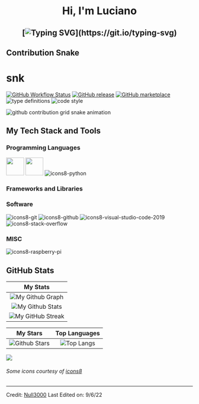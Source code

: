 <h1 align="center">
Hi, I'm Luciano

  
  <h2 align="center">
    
[![Typing SVG](https://readme-typing-svg.herokuapp.com?duration=3000&center=true&width=450&lines=Welcome+to+my+Github+Page!.;I'm+a+student+in+4Geeks+Academy.;I'm+currently+learning+cibersecurity!)](https://git.io/typing-svg)


## Contribution Snake 
# snk

[![GitHub Workflow Status](https://img.shields.io/github/actions/workflow/status/platante/platante/main.yml?label=action&style=flat-square)](https://github.com/Platane/Platane/actions/workflows/main.yml)
[![GitHub release](https://img.shields.io/github/release/platante/snk.svg?style=flat-square)](https://github.com/platane/snk/releases/latest)
[![GitHub marketplace](https://img.shields.io/badge/marketplace-snake-blue?logo=github&style=flat-square)](https://github.com/marketplace/actions/generate-snake-game-from-github-contribution-grid)
![type definitions](https://img.shields.io/npm/types/typescript?style=flat-square)
![code style](https://img.shields.io/badge/code_style-prettier-ff69b4.svg?style=flat-square)

<picture>
  <source
    media="(prefers-color-scheme: dark)"
    srcset="https://raw.githubusercontent.com/platante/snk/output/github-contribution-grid-snake-dark.svg"
  />
  <source
    media="(prefers-color-scheme: light)"
    srcset="https://raw.githubusercontent.com/platante/snk/output/github-contribution-grid-snake.svg"
  />
  <img
    alt="github contribution grid snake animation"
    src="https://raw.githubusercontent.com/platante/snk/output/github-contribution-grid-snake.svg"
  />
</picture>

## My Tech Stack and Tools

### Programming Languages

<p>
  


<img width ='48px' src ='https://raw.githubusercontent.com/rahulbanerjee26/githubAboutMeGenerator/main/icons/html.svg'> </a>
<img width ='48px' src ='https://raw.githubusercontent.com/rahulbanerjee26/githubAboutMeGenerator/main/icons/css.svg'> </a>
![icons8-python](https://user-images.githubusercontent.com/76852813/172720089-5ce0ea22-01c9-4444-8e70-a81501452b13.svg)


### Frameworks and Libraries

<p>


### Software

<p>
	
![icons8-git](https://user-images.githubusercontent.com/76852813/172722126-2495793f-c4f3-43cc-bfb2-14e1d6f4d3a2.svg)
![icons8-github](https://user-images.githubusercontent.com/76852813/172732353-d8b662eb-8f1c-453a-82f4-00132b440aaa.svg)
![icons8-visual-studio-code-2019](https://user-images.githubusercontent.com/76852813/172722742-4c84455a-830a-4f69-8dcd-ac9437e52251.svg)
![icons8-stack-overflow](https://user-images.githubusercontent.com/76852813/172722286-8f3ffc2b-593a-4670-9e9f-c77154f6763c.svg)



### MISC

<p>

![icons8-raspberry-pi](https://user-images.githubusercontent.com/76852813/172732112-5119f3f5-16f0-4ddb-aa32-1926cb9f56a8.svg)





	
## GitHub Stats


|                                                                     My Stats                                                                     |
|:------------------------------------------------------------------------------------------------------------------------------------------------------:|
| ![My Github Graph](https://activity-graph.herokuapp.com/graph?username=null3000&theme=react-dark&hide_border=true&area=true) |
| ![My Github Stats](https://github-readme-stats.vercel.app/api?username=null3000&show_icons=true&theme=algolia)              | 
| ![My GitHub Streak](https://github-readme-streak-stats.herokuapp.com/?user=null3000&theme=algolia)                    | 
    

|                                                                                                      My Stars                                                                                                       |                                                           Top Languages                                                           |      
|:-------------------------------------------------------------------------------------------------------------------------------------------------------------------------------------------------------------------------:|:---------------------------------------------------------------------------------------------------------------------------------:|
| ![Github Stars](https://github-readme-stats.vercel.app/api?username=null3000&show_icons=true&locale=en&count_private=true&hide_rank=true&custom_title=My%20GitHub%20Stats&disable_animations=false&theme=algolia)| ![Top Langs](https://github-readme-stats.vercel.app/api/top-langs/?username=null3000&langs_count=8&theme=algolia)
	
![](https://komarev.com/ghpvc/?username=null3000&style=flat-square)

###### Some icons courtesy of [icons8](https://icons8.com/)

------
Credit: [Null3000](https://github.com/null3000)
Last Edited on: 9/6/22
